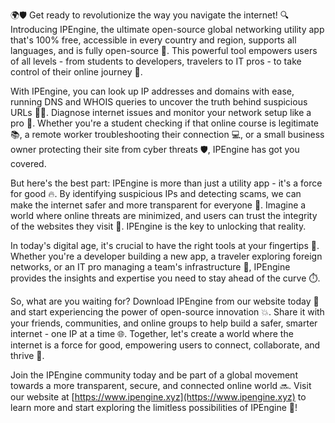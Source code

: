 🌍🛡️ Get ready to revolutionize the way you navigate the internet! 🔍 Introducing IPEngine, the ultimate open-source global networking utility app that's 100% free, accessible in every country and region, supports all languages, and is fully open-source 📡. This powerful tool empowers users of all levels - from students to developers, travelers to IT pros - to take control of their online journey 💪.

With IPEngine, you can look up IP addresses and domains with ease, running DNS and WHOIS queries to uncover the truth behind suspicious URLs 🕵️‍♀️. Diagnose internet issues and monitor your network setup like a pro 🔧. Whether you're a student checking if that online course is legitimate 📚, a remote worker troubleshooting their connection 💻, or a small business owner protecting their site from cyber threats 🛡️, IPEngine has got you covered.

But here's the best part: IPEngine is more than just a utility app - it's a force for good 🔥. By identifying suspicious IPs and detecting scams, we can make the internet safer and more transparent for everyone 🌈. Imagine a world where online threats are minimized, and users can trust the integrity of the websites they visit 💯. IPEngine is the key to unlocking that reality.

In today's digital age, it's crucial to have the right tools at your fingertips 📱. Whether you're a developer building a new app, a traveler exploring foreign networks, or an IT pro managing a team's infrastructure 🔧, IPEngine provides the insights and expertise you need to stay ahead of the curve ⏱️.

So, what are you waiting for? Download IPEngine from our website today 📲 and start experiencing the power of open-source innovation 💥. Share it with your friends, communities, and online groups to help build a safer, smarter internet - one IP at a time 🌐. Together, let's create a world where the internet is a force for good, empowering users to connect, collaborate, and thrive 💪.

Join the IPEngine community today and be part of a global movement towards a more transparent, secure, and connected online world 🔜. Visit our website at [https://www.ipengine.xyz](https://www.ipengine.xyz) to learn more and start exploring the limitless possibilities of IPEngine 🚀!